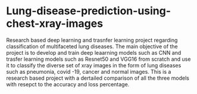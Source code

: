 # Lung-disease-prediction-using-chest-xray-images
Research based deep learning and trasnfer learning project regarding classification of multifaceted lung diseases.
The main objective of the project is to develop and train deep leaarning models such as CNN and trasfer learning models such as Resnet50 and VGG16 from scratch and use it to classify the diverse set of xray images in the form of lung diseases such as pneumonia, covid -19, cancer and normal images. This is a research based project with a dertailed comparison of all the three models with resepct to the accuracy and loss percentage.
